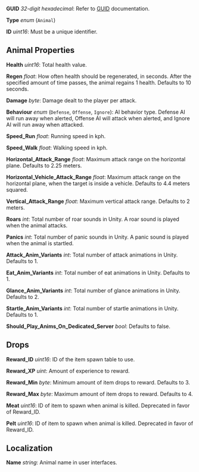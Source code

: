 **GUID** *32-digit hexadecimal*: Refer to [GUID](/GUID.md) documentation.

**Type** *enum* (`Animal`)

**ID** *uint16*: Must be a unique identifier.

Animal Properties
-----------------

**Health** *uint16*: Total health value.

**Regen** *float*: How often health should be regenerated, in seconds. After the specified amount of time passes, the animal regains 1 health. Defaults to 10 seconds.

**Damage** *byte*: Damage dealt to the player per attack.

**Behaviour** *enum* (`Defense`, `Offense`, `Ignore`): AI behavior type. Defense AI will run away when alerted, Offense AI will attack when alerted, and Ignore AI will run away when attacked.

**Speed_Run** *float*: Running speed in kph.

**Speed_Walk** *float*: Walking speed in kph.

**Horizontal\_Attack\_Range** *float*: Maximum attack range on the horizontal plane. Defaults to 2.25 meters.

**Horizontal\_Vehicle\_Attack\_Range** *float*: Maximum attack range on the horizontal plane, when the target is inside a vehicle. Defaults to 4.4 meters squared.

**Vertical\_Attack\_Range** *float*: Maximum vertical attack range. Defaults to 2 meters.

**Roars** *int*: Total number of roar sounds in Unity. A roar sound is played when the animal attacks.

**Panics** *int*: Total number of panic sounds in Unity. A panic sound is played when the animal is startled.

**Attack\_Anim\_Variants** *int*: Total number of attack animations in Unity. Defaults to 1.

**Eat\_Anim\_Variants** *int*: Total number of eat animations in Unity. Defaults to 1.

**Glance\_Anim\_Variants** *int*: Total number of glance animations in Unity. Defaults to 2.

**Startle\_Anim\_Variants** *int*: Total number of startle animations in Unity. Defaults to 1.

**Should\_Play\_Anims\_On\_Dedicated\_Server** *bool*: Defaults to false.

Drops
-----

**Reward_ID** *uint16*: ID of the item spawn table to use.

**Reward_XP** *uint*: Amount of experience to reward.

**Reward_Min** *byte*: Minimum amount of item drops to reward. Defaults to 3.

**Reward_Max** *byte*: Maximum amount of item drops to reward. Defaults to 4.

**Meat** *uint16*: ID of item to spawn when animal is killed. Deprecated in favor of Reward_ID.

**Pelt** *uint16*: ID of item to spawn when animal is killed. Deprecated in favor of Reward_ID.

Localization
------------

**Name** *string*: Animal name in user interfaces.
